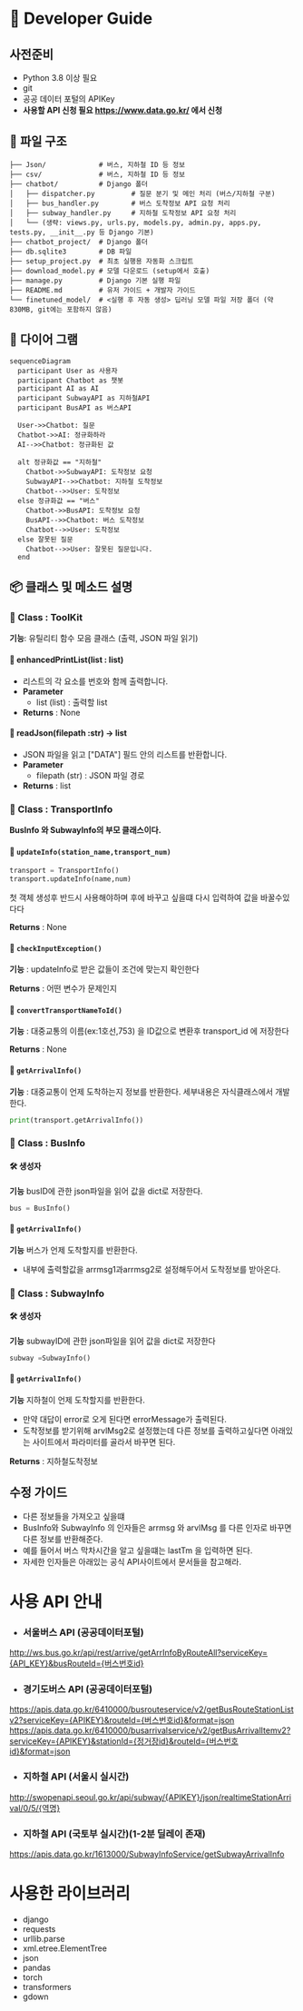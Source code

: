 # 🚀 Developer Guide
## 사전준비
- Python 3.8 이상 필요
- git
- 공공 데이터 포털의 APIKey 
- **사용할 API 신청 필요 https://www.data.go.kr/ 에서 신청**

##  📁 파일 구조
``` 
├── Json/             # 버스, 지하철 ID 등 정보
├── csv/              # 버스, 지하철 ID 등 정보
├── chatbot/          # Django 폴더
│   ├── dispatcher.py         # 질문 분기 및 메인 처리 (버스/지하철 구분)
│   ├── bus_handler.py        # 버스 도착정보 API 요청 처리
│   ├── subway_handler.py     # 지하철 도착정보 API 요청 처리
│   └── (생략: views.py, urls.py, models.py, admin.py, apps.py, tests.py, __init__.py 등 Django 기본)
├── chatbot_project/  # Django 폴더
├── db.sqlite3        # DB 파일
├── setup_project.py  # 최초 실행용 자동화 스크립트
├── download_model.py # 모델 다운로드 (setup에서 호출)
├── manage.py         # Django 기본 실행 파일
├── README.md         # 유저 가이드 + 개발자 가이드
└── finetuned_model/  # <실행 후 자동 생성> 딥러닝 모델 파일 저장 폴더 (약 830MB, git에는 포함하지 않음)
``` 
## 📖 다이어 그램
```mermaid
sequenceDiagram
  participant User as 사용자
  participant Chatbot as 챗봇
  participant AI as AI
  participant SubwayAPI as 지하철API
  participant BusAPI as 버스API

  User->>Chatbot: 질문
  Chatbot->>AI: 정규화하라
  AI-->>Chatbot: 정규화된 값

  alt 정규화값 == "지하철"
    Chatbot->>SubwayAPI: 도착정보 요청
    SubwayAPI-->>Chatbot: 지하철 도착정보
    Chatbot-->>User: 도착정보
  else 정규화값 == "버스"
    Chatbot->>BusAPI: 도착정보 요청
    BusAPI-->>Chatbot: 버스 도착정보
    Chatbot-->>User: 도착정보
  else 잘못된 질문
    Chatbot-->>User: 잘못된 질문입니다.
  end
```
## 📦 클래스 및 메소드 설명

### 🧩 Class : ToolKit

**기능**: 유틸리티 함수 모음 클래스 (출력, JSON 파일 읽기)

#### 🔸 enhancedPrintList(list : list)
- 리스트의 각 요소를 번호와 함께 출력합니다.
- **Parameter**
    - list (list) : 출력할 list
- **Returns** : None

#### 🔸 readJson(filepath :str) -> list
-  JSON 파일을 읽고 ["DATA"] 필드 안의 리스트를 반환합니다.
- **Parameter**
    - filepath (str) : JSON 파일 경로
- **Returns** : list

### 🧩 Class : TransportInfo
**BusInfo 와 SubwayInfo의 부모 클래스이다.** 

#### 🔸 `updateInfo(station_name,transport_num)`
```python
transport = TransportInfo()
transport.updateInfo(name,num)
```

첫 객체 생성후 반드시 사용해야하며 후에 바꾸고 싶을떄 다시 입력하여 값을 바꿀수있다다

**Returns** : None

#### 🔸 `checkInputException()`
**기능** : updateInfo로 받은 값들이 조건에 맞는지 확인한다

**Returns** : 어떤 변수가 문제인지

#### 🔸 `convertTransportNameToId()`
**기능** : 대중교통의 이름(ex:1호선,753) 을 ID값으로 변환후 transport_id 에 저장한다

**Returns** : None

#### 🔸 `getArrivalInfo()`
**기능** : 대중교통이 언제 도착하는지 정보를 반환한다. 세부내용은 자식클래스에서 개발한다.
```python
print(transport.getArrivalInfo())
```

### 🧩 Class : BusInfo
 

#### 🛠 생성자
**기능** busID에 관한 json파일을 읽어 값을 dict로 저장한다.
```python
bus = BusInfo()
```

#### 🔸 `getArrivalInfo()`
**기능** 버스가 언제 도착할지를 반환한다.
- 내부에 출력할값을 arrmsg1과arrmsg2로 설정해두어서 도착정보를 받아온다.

### 🧩 Class : SubwayInfo

#### 🛠 생성자
**기능** subwayID에 관한 json파일을 읽어 값을 dict로 저장한다
```python
subway =SubwayInfo()
```

#### 🔸 `getArrivalInfo()`
**기능** 지하철이 언제 도착할지를 반환한다.
- 만약 대답이 error로 오게 된다면 errorMessage가 출력된다.
- 도착정보를 받기위해 arvlMsg2로 설정했는데 다른 정보를 출력하고싶다면 아래있는 사이트에서 파라미터를 골라서 바꾸면 된다.

**Returns** : 지하철도착정보

## 수정 가이드

- 다른 정보들을 가져오고 싶을떄
- BusInfo와 SubwayInfo 의 인자들은 arrmsg 와 arvlMsg 를 다른 인자로 바꾸면 다른 정보를 반환해준다.
- 예를 들어서 버스 막차시간을 알고 싶을떄는 lastTm 을 입력하면 된다.
- 자세한 인자들은 아래있는 공식 API사이트에서 문서들을 참고해라.


# 사용 API 안내 
- ### 서울버스 API (공공데이터포털)
http://ws.bus.go.kr/api/rest/arrive/getArrInfoByRouteAll?serviceKey={API_KEY}&busRouteId={버스번호id}
- ### 경기도버스 API (공공데이터포털)
https://apis.data.go.kr/6410000/busrouteservice/v2/getBusRouteStationListv2?serviceKey={APIKEY}&routeId={버스번호id}&format=json <br>
https://apis.data.go.kr/6410000/busarrivalservice/v2/getBusArrivalItemv2?serviceKey={APIKEY}&stationId={정거장id}&routeId={버스번호id}&format=json
- ### 지하철 API (서울시 실시간)
http://swopenapi.seoul.go.kr/api/subway/{APIKEY}/json/realtimeStationArrival/0/5/{역명}
- ### 지하철 API (국토부 실시간)(1-2분 딜레이 존재)
https://apis.data.go.kr/1613000/SubwayInfoService/getSubwayArrivalInfo

# 사용한 라이브러리
- django
- requests
- urllib.parse
- xml.etree.ElementTree 
- json
- pandas
- torch
- transformers
- gdown